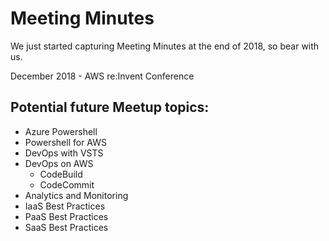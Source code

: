 Meeting Minutes
===============

We just started capturing Meeting Minutes at the end of 2018, so bear with us.

December 2018 - AWS re:Invent Conference

## Potential future Meetup topics:

* Azure Powershell 
* Powershell for AWS 
* DevOps with VSTS
* DevOps on AWS 
  * CodeBuild
  * CodeCommit
* Analytics and Monitoring
* IaaS Best Practices 
* PaaS Best Practices
* SaaS Best Practices
